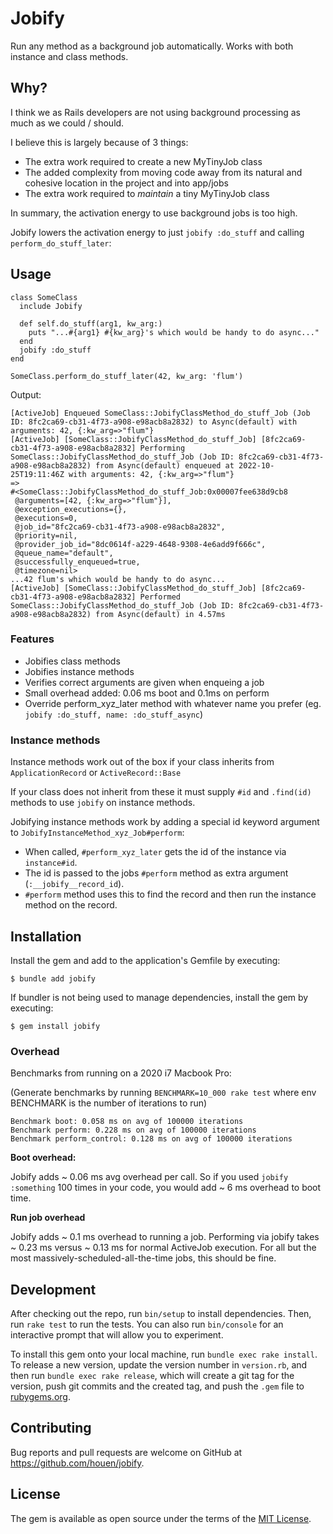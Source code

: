 # Jobify

Run any method as a background job automatically. Works with both instance and class methods.

## Why?

I think we as Rails developers are not using background processing as much as we could / should.

I believe this is largely because of 3 things:

- The extra work required to create a new MyTinyJob class
- The added complexity from moving code away from its natural and cohesive location in the project and into app/jobs
- The extra work required to _maintain_ a tiny MyTinyJob class

In summary, the activation energy to use background jobs is too high.

Jobify lowers the activation energy to just `jobify :do_stuff` and calling `perform_do_stuff_later`:

## Usage

```
class SomeClass
  include Jobify
  
  def self.do_stuff(arg1, kw_arg:) 
    puts "...#{arg1} #{kw_arg}'s which would be handy to do async..."
  end
  jobify :do_stuff
end

SomeClass.perform_do_stuff_later(42, kw_arg: 'flum')
```

Output:

```
[ActiveJob] Enqueued SomeClass::JobifyClassMethod_do_stuff_Job (Job ID: 8fc2ca69-cb31-4f73-a908-e98acb8a2832) to Async(default) with arguments: 42, {:kw_arg=>"flum"}
[ActiveJob] [SomeClass::JobifyClassMethod_do_stuff_Job] [8fc2ca69-cb31-4f73-a908-e98acb8a2832] Performing SomeClass::JobifyClassMethod_do_stuff_Job (Job ID: 8fc2ca69-cb31-4f73-a908-e98acb8a2832) from Async(default) enqueued at 2022-10-25T19:11:46Z with arguments: 42, {:kw_arg=>"flum"}
=>
#<SomeClass::JobifyClassMethod_do_stuff_Job:0x00007fee638d9cb8
 @arguments=[42, {:kw_arg=>"flum"}],
 @exception_executions={},
 @executions=0,
 @job_id="8fc2ca69-cb31-4f73-a908-e98acb8a2832",
 @priority=nil,
 @provider_job_id="8dc0614f-a229-4648-9308-4e6add9f666c",
 @queue_name="default",
 @successfully_enqueued=true,
 @timezone=nil>
...42 flum's which would be handy to do async...
[ActiveJob] [SomeClass::JobifyClassMethod_do_stuff_Job] [8fc2ca69-cb31-4f73-a908-e98acb8a2832] Performed SomeClass::JobifyClassMethod_do_stuff_Job (Job ID: 8fc2ca69-cb31-4f73-a908-e98acb8a2832) from Async(default) in 4.57ms
```

### Features

- Jobifies class methods
- Jobifies instance methods
- Verifies correct arguments are given when enqueing a job
- Small overhead added: 0.06 ms boot and 0.1ms on perform
- Override perform_xyz_later method with whatever name you prefer (eg. `jobify :do_stuff, name: :do_stuff_async`)

### Instance methods

Instance methods work out of the box if your class inherits from `ApplicationRecord` or `ActiveRecord::Base`

If your class does not inherit from these it must supply `#id` and `.find(id)` methods to use `jobify` on
instance methods.

Jobifying instance methods work by adding a special id keyword argument to `JobifyInstanceMethod_xyz_Job#perform`:

- When called, `#perform_xyz_later` gets the id of the instance via `instance#id`.
- The id is passed to the jobs `#perform` method as extra argument (`:__jobify__record_id`).
- `#perform` method uses this to find the record and then run the instance method on the record.

## Installation

Install the gem and add to the application's Gemfile by executing:

    $ bundle add jobify

If bundler is not being used to manage dependencies, install the gem by executing:

    $ gem install jobify

### Overhead

Benchmarks from running on a 2020 i7 Macbook Pro:

(Generate benchmarks by running `BENCHMARK=10_000 rake test` where env BENCHMARK is the number of iterations to run)
```
Benchmark boot: 0.058 ms on avg of 100000 iterations
Benchmark perform: 0.228 ms on avg of 100000 iterations
Benchmark perform_control: 0.128 ms on avg of 100000 iterations
```

**Boot overhead:**

Jobify adds ~ 0.06 ms avg overhead per call.
So if you used `jobify :something` 100 times in your code, you would add ~ 6 ms overhead to boot time.

**Run job overhead**

Jobify adds ~ 0.1 ms overhead to running a job. Performing via jobify takes ~ 0.23 ms versus ~ 0.13 ms for normal
ActiveJob execution.
For all but the most massively-scheduled-all-the-time jobs, this should be fine.

## Development

After checking out the repo, run `bin/setup` to install dependencies. Then, run `rake test` to run the tests. You can
also run `bin/console` for an interactive prompt that will allow you to experiment.

To install this gem onto your local machine, run `bundle exec rake install`. To release a new version, update the
version number in `version.rb`, and then run `bundle exec rake release`, which will create a git tag for the version,
push git commits and the created tag, and push the `.gem` file to [rubygems.org](https://rubygems.org).

## Contributing

Bug reports and pull requests are welcome on GitHub at https://github.com/houen/jobify.

## License

The gem is available as open source under the terms of the [MIT License](https://opensource.org/licenses/MIT).
